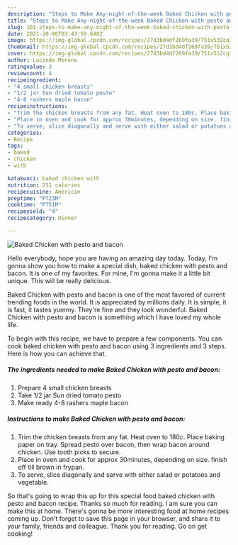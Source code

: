 ```yaml
---
description: "Steps to Make Any-night-of-the-week Baked Chicken with pesto and bacon"
title: "Steps to Make Any-night-of-the-week Baked Chicken with pesto and bacon"
slug: 101-steps-to-make-any-night-of-the-week-baked-chicken-with-pesto-and-bacon
date: 2021-10-06T03:43:59.648Z
image: https://img-global.cpcdn.com/recipes/27d3bd4df269fa39/751x532cq70/baked-chicken-with-pesto-and-bacon-recipe-main-photo.jpg
thumbnail: https://img-global.cpcdn.com/recipes/27d3bd4df269fa39/751x532cq70/baked-chicken-with-pesto-and-bacon-recipe-main-photo.jpg
cover: https://img-global.cpcdn.com/recipes/27d3bd4df269fa39/751x532cq70/baked-chicken-with-pesto-and-bacon-recipe-main-photo.jpg
author: Lucinda Moreno
ratingvalue: 3
reviewcount: 4
recipeingredient:
- "4 small chicken breasts"
- "1/2 jar Sun dried tomato pesto"
- "4-8 rashers maple bacon"
recipeinstructions:
- "Trim the chicken breasts from any fat. Heat oven to 180c. Place baking paper on tray. Spread pesto over bacon, then wrap bacon around chicken. Use tooth picks to secure."
- "Place in oven and cook for approx 30minutes, depending on size. finish off till brown in frypan."
- "To serve, slice diagonally and serve with either salad or potatoes and vegetable."
categories:
- Recipe
tags:
- baked
- chicken
- with

katakunci: baked chicken with 
nutrition: 251 calories
recipecuisine: American
preptime: "PT23M"
cooktime: "PT51M"
recipeyield: "4"
recipecategory: Dinner

---
```



![Baked Chicken with pesto and bacon](https://img-global.cpcdn.com/recipes/27d3bd4df269fa39/751x532cq70/baked-chicken-with-pesto-and-bacon-recipe-main-photo.jpg)

Hello everybody, hope you are having an amazing day today. Today, I'm gonna show you how to make a special dish, baked chicken with pesto and bacon. It is one of my favorites. For mine, I'm gonna make it a little bit unique. This will be really delicious.



Baked Chicken with pesto and bacon is one of the most favored of current trending foods in the world. It is appreciated by millions daily. It is simple, it is fast, it tastes yummy. They're fine and they look wonderful. Baked Chicken with pesto and bacon is something which I have loved my whole life.


To begin with this recipe, we have to prepare a few components. You can cook baked chicken with pesto and bacon using 3 ingredients and 3 steps. Here is how you can achieve that.

<!--inarticleads1-->

##### The ingredients needed to make Baked Chicken with pesto and bacon:

1. Prepare 4 small chicken breasts
1. Take 1/2 jar Sun dried tomato pesto
1. Make ready 4-8 rashers maple bacon




<!--inarticleads2-->

##### Instructions to make Baked Chicken with pesto and bacon:

1. Trim the chicken breasts from any fat. Heat oven to 180c. Place baking paper on tray. Spread pesto over bacon, then wrap bacon around chicken. Use tooth picks to secure.
1. Place in oven and cook for approx 30minutes, depending on size. finish off till brown in frypan.
1. To serve, slice diagonally and serve with either salad or potatoes and vegetable.




So that's going to wrap this up for this special food baked chicken with pesto and bacon recipe. Thanks so much for reading. I am sure you can make this at home. There's gonna be more interesting food at home recipes coming up. Don't forget to save this page in your browser, and share it to your family, friends and colleague. Thank you for reading. Go on get cooking!
